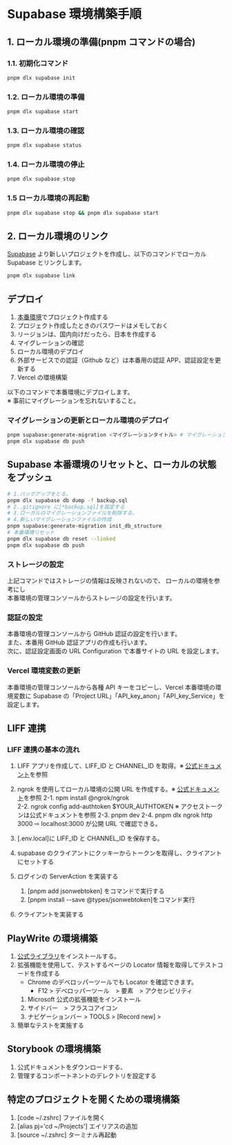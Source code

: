 # Supabase 環境構築手順

## 1. ローカル環境の準備(pnpm コマンドの場合)

### 1.1. 初期化コマンド

```bash
pnpm dlx supabase init
```

### 1.2. ローカル環境の準備

```bash
pnpm dlx supabase start
```

### 1.3. ローカル環境の確認

```bash
pnpm dlx supabase status
```

### 1.4. ローカル環境の停止

```bash
pnpm dlx supabase stop
```

### 1.5 ローカル環境の再起動

```bash
pnpm dlx supabase stop && pnpm dlx supabase start
```

## 2. ローカル環境のリンク

[Supabase](https://supabase.com/) より新しいプロジェクトを作成し、以下のコマンドでローカル Supabase とリンクします。

```bash
pnpm dlx supabase link
```

## デプロイ

1. [本番環境](https://supabase.com/)でプロジェクト作成する
2. プロジェクト作成したときのパスワードはメモしておく
3. リージョンは、国内向けだったら、日本を作成する
4. マイグレーションの確認
5. ローカル環境のデプロイ
6. 外部サービスでの認証（Github など）は本番用の認証 APP、認証設定を更新する
7. Vercel の環境構築

以下のコマンドで本番環境にデプロイします。  
※ 事前にマイグレーションを忘れないすること。

### マイグレーションの更新とローカル環境のデプロイ

```bash
pnpm supabase:generate-migration <マイグレーションタイトル> # マイグレーションしてない場合
pnpm dlx supabase db push
```

## Supabase 本番環境のリセットと、ローカルの状態をプッシュ

```bash
# 1.バックアップをとる。
pnpm dlx supabase db dump -f backup.sql
# 2..gitignore に[*backup.sql]を設定する
# 3.ローカルのマイグレーションファイルを削除する。
# 4.新しいマイグレーションファイルの作成
pnpm supabase:generate-migration init_db_structure
# 本番環境リセット
pnpm dlx supabase db reset --linked
pnpm dlx supabase db push
```

### ストレージの設定

上記コマンドではストレージの情報は反映されないので、
ローカルの環境を参考にし  
本番環境の管理コンソールからストレージの設定を行います。

### 認証の設定

本番環境の管理コンソールから GitHub 認証の設定を行います。  
また、本番用 GitHub 認証アプリの作成も行います。  
次に、認証設定画面の URL Configuration で本番サイトの URL を設定します。

### Vercel 環境変数の更新

本番環境の管理コンソールから各種 API キーをコピーし、Vercel 本番環境の環境変数に Supabase の「Project URL」「API_key_anon」「API_key_Service」を設定します。

## LIFF 連携

### LIFF 連携の基本の流れ

1. LIFF アプリを作成して、LIFF_ID と CHANNEL_ID を取得。※ [公式ドキュメント](https://developers.line.biz/ja/docs/liff/overview/)を参照
2. ngrok を使用してローカル環境の公開 URL を作成する。※ [公式ドキュメント](https://dashboard.ngrok.com/get-started/setup/nodejs)を参照
   2-1. npm install @ngrok/ngrok  
   2-2. ngrok config add-authtoken $YOUR_AUTHTOKEN ※ アクセストークンは公式ドキュメントを参照
   2-3. pnpm dev
   2-4. pnpm dlx ngrok http 3000
   ⇨ localhost:3000 が公開 URL で確認できる。

3. [.env.local]に LIFF_ID と CHANNEL_ID を保存する。
4. supabase のクライアントにクッキーからトークンを取得し、クライアントにセットする
5. ログインの ServerAction を実装する
   1. [pnpm add jsonwebtoken] をコマンドで実行する
   2. [pnpm install --save @types/jsonwebtoken]をコマンド実行
6. クライアントを実装する

## PlayWrite の環境構築

1. [公式ライブラリ](https://storybook.js.org/docs#install-storybook)をインストールする。
2. 拡張機能を使用して、テストするページの Locator 情報を取得してテストコードを作成する
   - Chrome のデベロッパーツールでも Locator を確認できます。
     - F12 > デベロッパーツール　> 要素　> アクセシビリティ
   1. Microsoft 公式の拡張機能をインストール
   2. サイドバー　> フラスコアイコン
   3. ナビゲーションバー > TOOLS > [Record new] >
3. 簡単なテストを実施する

## Storybook の環境構築

1. 公式ドキュメントをダウンロードする、
2. 管理するコンポートネントのデレクトリを設定する

## 特定のプロジェクトを開くための環境構築

1. [code ~/.zshrc] ファイルを開く
2. [alias pj='cd ~/Projects'] エイリアスの追加
3. [source ~/.zshrc] ターミナル再起動
